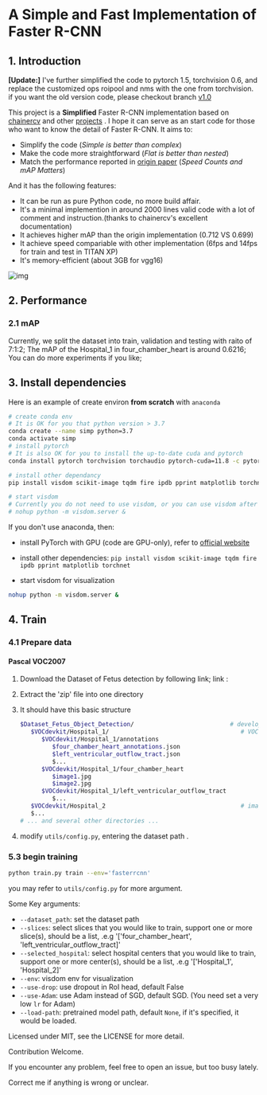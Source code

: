 # A Simple and Fast Implementation of Faster R-CNN

## 1. Introduction

**[Update:]** I've further simplified the code to pytorch 1.5, torchvision 0.6, and replace the customized ops roipool and nms with the one from torchvision.  if you want the old version code, please checkout branch [v1.0](https://github.com/chenyuntc/simple-faster-rcnn-pytorch/tree/v1.0)



This project is a **Simplified** Faster R-CNN implementation based on [chainercv](https://github.com/chainer/chainercv) and other [projects](#acknowledgement) . I hope it can serve as an start code for those who want to know the detail of Faster R-CNN.  It aims to:

- Simplify the code (*Simple is better than complex*)
- Make the code more straightforward (*Flat is better than nested*)
- Match the performance reported in [origin paper](https://arxiv.org/abs/1506.01497) (*Speed Counts and mAP Matters*)

And it has the following features:
- It can be run as pure Python code, no more build affair. 
- It's a minimal implemention in around 2000 lines valid code with a lot of comment and instruction.(thanks to chainercv's excellent documentation)
- It achieves higher mAP than the origin implementation (0.712 VS 0.699)
- It achieve speed compariable with other implementation (6fps and 14fps for train and test in TITAN XP)
- It's memory-efficient (about 3GB for vgg16)


![img](imgs/faster-speed.jpg)



## 2. Performance

### 2.1 mAP

Currently, we split the dataset into train, validation and testing with raito of 7:1:2;
The mAP of the Hospital_1 in four_chamber_heart is around 0.6216;
You can do more experiments if you like;

## 3. Install dependencies


Here is an example of create environ **from scratch** with `anaconda`

```sh
# create conda env
# It is OK for you that python version > 3.7
conda create --name simp python=3.7
conda activate simp
# install pytorch
# It is also OK for you to install the up-to-date cuda and pytorch
conda install pytorch torchvision torchaudio pytorch-cuda=11.8 -c pytorch -c nvidia

# install other dependancy
pip install visdom scikit-image tqdm fire ipdb pprint matplotlib torchnet

# start visdom
# Currently you do not need to use visdom, or you can use visdom after
# nohup python -m visdom.server &
```

If you don't use anaconda, then:

- install PyTorch with GPU (code are GPU-only), refer to [official website](http://pytorch.org)

- install other dependencies:  `pip install visdom scikit-image tqdm fire ipdb pprint matplotlib torchnet`

- start visdom for visualization

```Bash
nohup python -m visdom.server &
```



## 4. Train

### 4.1 Prepare data

#### Pascal VOC2007

1. Download the Dataset of Fetus detection by following link;
   link : 

2. Extract the 'zip' file into one directory

3. It should have this basic structure

   ```Bash
   $Dataset_Fetus_Object_Detection/                           # development kit
      $VOCdevkit/Hospital_1/                                     # VOC utility code
         $VOCdevkit/Hospital_1/annotations
            $four_chamber_heart_annotations.json
            $left_ventricular_outflow_tract.json
            $...
         $VOCdevkit/Hospital_1/four_chamber_heart
            $image1.jpg
            $image2.jpg
         $VOCdevkit/Hospital_1/left_ventricular_outflow_tract
            $...
      $VOCdevkit/Hospital_2                                      # image sets, annotations, etc.
      $...
   # ... and several other directories ...
   ```

4. modify `utils/config.py`, entering the dataset path .

### 5.3 begin training


```bash
python train.py train --env='fasterrcnn'
```

you may refer to `utils/config.py` for more argument.

Some Key arguments:

- `--dataset_path`: set the dataset path
- `--slices`: select slices that you would like to train, support one or more slice(s), should be a list, .e.g '['four_chamber_heart', 'left_ventricular_outflow_tract]'
- `--selected_hospital`: select hospital centers that you would like to train, support one or more center(s), should be a list, .e.g '['Hospital_1', 'Hospital_2]'
- `--env`: visdom env for visualization
- `--use-drop`: use dropout in RoI head, default False
- `--use-Adam`: use Adam instead of SGD, default SGD. (You need set a very low `lr` for Adam)
- `--load-path`: pretrained model path, default `None`, if it's specified, it would be loaded.

Licensed under MIT, see the LICENSE for more detail.

Contribution Welcome.

If you encounter any problem, feel free to open an issue, but too busy lately.

Correct me if anything is wrong or unclear.
